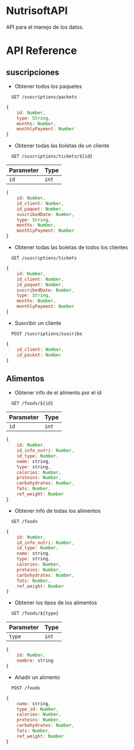 
# NutrisoftAPI

API para el manejo de los datos.


# API Reference

## suscripciones

* Obtener todos los paquetes

```http
  GET /suscriptions/packets
```

```javascript
{
    id: Number,
    type: String,
    months: Number,  
    monthlyPayment: Number
}
```

* Obtener todas las boletas de un cliente

```http
  GET /suscriptions/tickets/${id}
```

| Parameter | Type     | 
| :-------- | :------- | 
| `id`      | `int` | 

```javascript
{
    id: Number,
    id_client: Number,
    id_paquet: Number,
    suscribedDate: Number,  
    type: String,
    months: Number,
    monthlyPayment: Number
}
```

* Obtener todas las boletas de todos los clientes

```http
  GET /suscriptions/tickets
```

```javascript
{
    id: Number,
    id_client: Number,
    id_paquet: Number,
    suscribedDate: Number,  
    type: String,
    months: Number,
    monthlyPayment: Number
}
```

* Suscribir un cliente

```http
  POST /suscriptions/suscribe
```

```javascript
{
    id_client: Number,
    id_packet: Number
}
```


## Alimentos

* Obtener info de el alimento por el id

```http
  GET /foods/${id}
```

| Parameter   | Type     |
| :--------   | :------- |
| `id`        | `int`    |

```javascript
{
    id: Number,
    id_info_nutri: Number,
    id_type: Number,
    name: string,
    type: string,
    calories: Number,
    proteins: Number,
    carbohydrates: Number,
    fats: Number,
    ref_weight: Number
}
```

* Obtener info de todas los alimentos

```http
  GET /foods
```

```javascript
{
    id: Number,
    id_info_nutri: Number,
    id_type: Number,
    name: string,
    type: string,
    calories: Number,
    proteins: Number,
    carbohydrates: Number,
    fats: Number,
    ref_weight: Number
}
```

* Obtener los tipos de los alimentos

```http
  GET /foods/${type}
```

| Parameter   | Type     |
| :--------   | :------- |
| `type`      | `int`    |

```javascript
{
    id: Number,
    nombre: string
}
```

* Añadir un alimento

```http
  POST /foods
```

```javascript
{
    name: string,
    type_id: Number,
    calories: Number,
    proteins: Number,
    carbohydrates: Number,
    fats: Number,
    ref_weight: Number
}
```